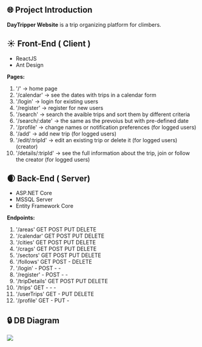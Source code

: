 ## :globe_with_meridians: Project Introduction

**DayTripper Website** is a trip organizing platform for climbers.


## :sunny: Front-End ( Client )

- ReactJS
- Ant Design
 
 
**Pages:**

1. '/'                 -> home page
2. '/calendar'         -> see the dates with trips in a calendar form
3. '/login'            -> login for existing users
4. '/register'         -> register for new users
5. '/search'           -> search the avaible trips and sort them by different criteria
6. '/search/:date'     -> the same as the prevoius but with pre-defined date
7. '/profile'          -> change names or notification preferences                             (for logged users)
8. '/add'              -> add new trip                                                         (for logged users)
9. '/edit/:tripId'     -> edit an existing trip or delete it                                   (for logged users)(creator)
10. '/details/:tripId' -> see the full information about the trip, join or follow the creator  (for logged users)


## :waxing_crescent_moon: Back-End ( Server)

- ASP.NET Core
- MSSQL Server
- Entity Framework Core


**Endpoints:**
1.  '/areas'       GET POST PUT DELETE
2.  '/calendar'    GET POST PUT DELETE
3.  '/cities'      GET POST PUT DELETE
4.  '/crags'       GET POST PUT DELETE
5.  '/sectors'     GET POST PUT DELETE
6.  '/follows'     GET POST  -  DELETE
7.  '/login'        -  POST  -    -
8.  '/register'     -  POST  -    -
9.  '/tripDetails' GET POST PUT DELETE
10. '/trips'       GET  -    -    -
11. '/userTrips'   GET  -   PUT DELETE
11. '/profile'     GET  -   PUT   -


## :lock: DB Diagram
![](https://res.cloudinary.com/boulderbox/image/upload/v1618233369/dbdiagramfinal_b9yowa.jpg)
